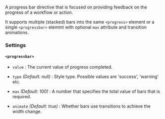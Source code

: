 A progress bar directive that is focused on providing feedback on the progress of a workflow or action.

It supports multiple (stacked) bars into the same `<progress>` element or a single `<progressbar>` elemtnt with optional `max` attribute and transition animations.

### Settings ###

#### `<progressbar>` ####

 * `value` <i class="fi-eye"></i>
 	:
 	The current value of progress completed.

 * `type`
 	_(Default: null)_ :
 	Style type. Possible values are 'success', 'warning' etc.

 * `max`
 	_(Default: 100)_ :
 	A number that specifies the total value of bars that is required.

 * `animate`
 	_(Default: true)_ :
 	Whether bars use transitions to achieve the width change.
